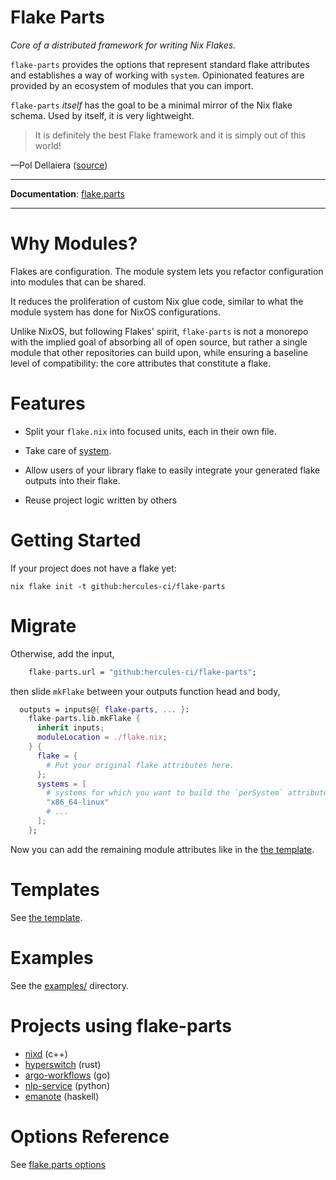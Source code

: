 
# Flake Parts

_Core of a distributed framework for writing Nix Flakes._

`flake-parts` provides the options that represent standard flake attributes
and establishes a way of working with `system`.
Opinionated features are provided by an ecosystem of modules that you can import.

`flake-parts` _itself_ has the goal to be a minimal mirror of the Nix flake schema.
Used by itself, it is very lightweight.

> It is definitely the best Flake framework and it is simply out of this world!

—Pol Dellaiera ([source](https://not-a-number.io/2025/refactoring-my-infrastructure-as-code-configurations/#trade-offs))

---

**Documentation**: [flake.parts](https://flake.parts)

---

# Why Modules?

Flakes are configuration. The module system lets you refactor configuration
into modules that can be shared.

It reduces the proliferation of custom Nix glue code, similar to what the
module system has done for NixOS configurations.

Unlike NixOS, but following Flakes' spirit, `flake-parts` is not a
monorepo with the implied goal of absorbing all of open source, but rather
a single module that other repositories can build upon, while ensuring a
baseline level of compatibility: the core attributes that constitute a flake.

# Features

 - Split your `flake.nix` into focused units, each in their own file.

 - Take care of [system](https://flake.parts/system.html).

 - Allow users of your library flake to easily integrate your generated flake outputs
   into their flake.

 - Reuse project logic written by others

<!-- end_of_intro -->
<!-- ^^^^^^^^^^^^ used by https://github.com/hercules-ci/flake.parts-website -->

# Getting Started

If your project does not have a flake yet:

```console
nix flake init -t github:hercules-ci/flake-parts
```

# Migrate

Otherwise, add the input,

```nix
    flake-parts.url = "github:hercules-ci/flake-parts";
```

then slide `mkFlake` between your outputs function head and body,

```nix
  outputs = inputs@{ flake-parts, ... }:
    flake-parts.lib.mkFlake {
      inherit inputs;
      moduleLocation = ./flake.nix;
    } {
      flake = {
        # Put your original flake attributes here.
      };
      systems = [
        # systems for which you want to build the `perSystem` attributes
        "x86_64-linux"
        # ...
      ];
    };
```

Now you can add the remaining module attributes like in the [the template](./template/default/flake.nix).

# Templates

See [the template](./template/default/flake.nix).

# Examples

See the [examples/](./examples) directory.

# Projects using flake-parts

- [nixd](https://github.com/nix-community/nixd/blob/main/flake.nix) (c++)
- [hyperswitch](https://github.com/juspay/hyperswitch/blob/main/flake.nix) (rust)
- [argo-workflows](https://github.com/argoproj/argo-workflows/blob/master/dev/nix/flake.nix) (go)
- [nlp-service](https://github.com/recap-utr/nlp-service/blob/main/flake.nix) (python)
- [emanote](https://github.com/srid/emanote/blob/master/flake.nix) (haskell)

# Options Reference

See [flake.parts options](https://flake.parts/options/flake-parts.html)

